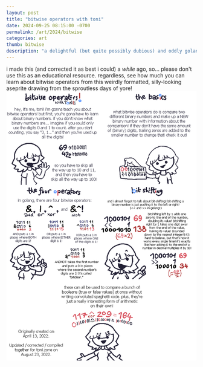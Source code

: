 ```yaml
---
layout: post
title: "bitwise operators with toni"
date: 2024-09-25 08:15:00 -0700
permalink: /art/2024/bitwise
categories: art
thumb: bitwise
description: "a delightful (but quite possibly dubious) and oddly golang-centric tutorial about bitwise operators i made when i was 20! being entirely honest, i have not had to use them since. i still think the art is cute, though!"
---
```

i made this (and corrected it as best i could) a *while* ago, so... please don't use this as an educational resource. regardless, see how much you can learn about bitwise operators from this weirdly formatted, silly-looking aseprite drawing from the sproutless days of yore!
<br>
![bitwise operators with toni](/img/art/bitwise.png)